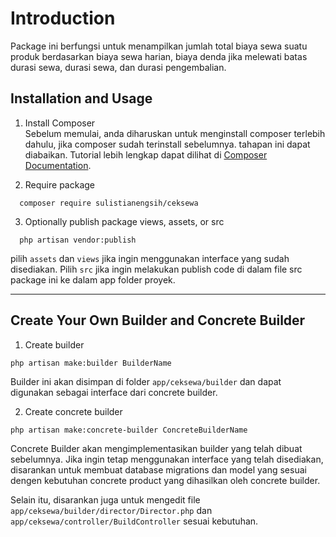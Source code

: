 # Introduction
Package ini berfungsi untuk menampilkan jumlah total biaya sewa suatu produk berdasarkan biaya sewa harian, biaya denda jika melewati batas durasi sewa, durasi sewa, dan durasi pengembalian.

## Installation and Usage
1. Install Composer\
Sebelum memulai, anda diharuskan untuk menginstall composer terlebih dahulu, jika composer sudah terinstall sebelumnya. tahapan ini dapat diabaikan. Tutorial lebih lengkap dapat dilihat di [Composer Documentation](https://getcomposer.org/doc/).

2. Require package
```
  composer require sulistianengsih/ceksewa
```

3. Optionally publish package views, assets, or src
```
  php artisan vendor:publish
```
pilih `assets` dan `views` jika ingin menggunakan interface yang sudah disediakan. Pilih `src` jika ingin melakukan publish code di dalam file src package ini ke dalam app folder proyek.

---

## Create Your Own Builder and Concrete Builder
1. Create builder
```
php artisan make:builder BuilderName
```
Builder ini akan disimpan di folder `app/ceksewa/builder` dan dapat digunakan sebagai interface dari concrete builder.

2. Create concrete builder
```
php artisan make:concrete-builder ConcreteBuilderName
```
Concrete Builder akan mengimplementasikan builder yang telah dibuat sebelumnya. Jika ingin tetap menggunakan interface yang telah disediakan, disarankan untuk membuat database migrations dan model yang sesuai dengen kebutuhan concrete product yang dihasilkan oleh concrete builder. 

Selain itu, disarankan juga untuk mengedit file `app/ceksewa/builder/director/Director.php` dan `app/ceksewa/controller/BuildController` sesuai kebutuhan.
